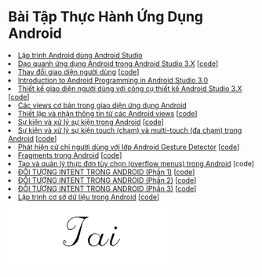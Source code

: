 <h1>Bài Tập Thực Hành Ứng Dụng Android</h1>

</hr>
<li><a href="https://ngocminhtran.com/2018/06/28/lap-trinh-android-dung-android-studio-3-x/">Lập trình Android dùng Android Studio</a></li>
<li><a href="https://ngocminhtran.com/2018/07/11/dao-quanh-ung-dung-android-trong-android-studio-3-x/">Dạo quanh ứng dụng Android trong Android Studio 3.X</a>    [<a href="https://github.com/thetai221/Activity">code</a>]</li>
<li><a href="https://ngocminhtran.com/2018/07/11/dao-quanh-ung-dung-android-trong-android-studio-3-x/">Thay đổi giao diện người dùng</a>    [<a href="https://github.com/thetai221/MyFirt">code</a>]</li>
<li><a href="https://dzone.com/articles/introduction-to-android-programming-using-the-andr">Introduction to Android Programming in Android Studio 3.0</a></li>
<li><a href="https://ngocminhtran.com/2018/08/12/thiet-ke-giao-dien-nguoi-dung-voi-cong-cu-thiet-ke-android-studio-3-x/">Thiết kế giao diện người dùng với công cụ thiết kế Android Studio 3.X</a>    [<a href="https://github.com/thetai221/MyApplication">code</a>]</li>
<li><a href="https://ngocminhtran.com/2018/09/24/cac-views-co-ban-va-trong-giao-dien-ung-dung-android/">Các views cơ bản trong giao diện ứng dụng Android</a></li>
<li><a href="https://ngocminhtran.com/2018/09/24/thiet-lap-va-nhan-thong-tin-tu-cac-views/">Thiết lập và nhận thông tin từ các Android views</a>    [<a href="https://github.com/thetai221/Thietlap">code</a>]</li>
<li><a href="https://ngocminhtran.com/2018/09/24/su-kien-va-xu-ly-su-kien/">Sự kiện và xử lý sự kiện trong Android</a>    [<a href="https://github.com/thetai221/BasicView">code</a>]</li>
<li><a href="https://ngocminhtran.com/2018/10/06/su-kien-va-xu-ly-su-kien-touch-cham-va-multi-touch-da-cham-trong-android/">Sự kiện và xử lý sự kiện touch (chạm) và multi-touch (đa chạm) trong Android</a>    [<a href="https://github.com/thetai221/MotionEvent">code</a>]</li>
<li><a href="https://ngocminhtran.com/2018/10/08/phat-hien-cu-chi-nguoi-dung-voi-lop-android-gesture-detector/">Phát hiện cử chỉ người dùng với lớp Android Gesture Detector</a>    [<a href="https://github.com/thetai221/CommonGestures">code</a>]</li>
<li><a href="https://ngocminhtran.com/2018/10/17/fragments-trong-android/">Fragments trong Android</a>    [<a href="https://github.com/thetai221/Fragment">code</a>]</li>
<li><a href="https://ngocminhtran.com/2018/10/27/tao-va-quan-ly-thuc-don-tuy-chon-overflow-menus-trong-android/">Tạo và quản lý thực đơn tùy chọn (overflow menus) trong Android</a>    [<a>code</a>]</li>
<li><a href="https://ngocminhtran.com/2018/11/05/doi-tuong-intent-trong-android-phan-1/">ĐỐI TƯỢNG INTENT TRONG ANDROID (Phần 1)</a>    [<a href="https://github.com/thetai221/ExplicitIntent">code</a>]</li>
<li><a href="https://ngocminhtran.com/2018/11/05/doi-tuong-intent-trong-android-phan-2/">ĐỐI TƯỢNG INTENT TRONG ANDROID (Phần 2)</a>    [<a href="https://github.com/thetai221/ImplicitIntent">code</a>]</li>
<li><a href="https://ngocminhtran.com/2018/11/05/doi-tuong-intent-trong-android-phan-3/">ĐỐI TƯỢNG INTENT TRONG ANDROID (Phần 3)</a>    [<a href="https://github.com/thetai221/SendBroadcast">code</a>]</li>
<li><a href="https://ngocminhtran.com/2018/11/14/lap-trinh-co-so-du-lieu-trong-android-phan-1/">Lập trình cơ sở dữ liệu trong Android</a>   [<a href="https://github.com/thetai221/SQLiteDemoApplication">code</a>]</li>




<img src="https://github.com/thetai221/img/blob/master/Untitled-1.png">
